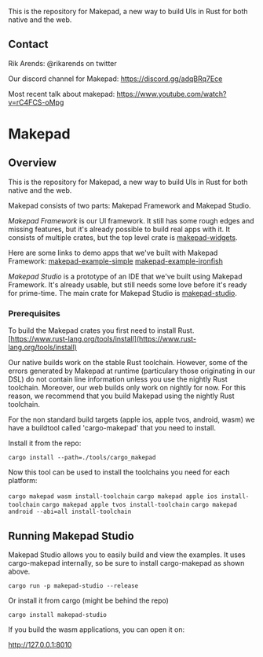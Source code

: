 This is the repository for Makepad, a new way to build UIs in Rust for both native and the web.

## Contact

Rik Arends: @rikarends on twitter

Our discord channel for Makepad:
https://discord.gg/adqBRq7Ece

Most recent talk about makepad: https://www.youtube.com/watch?v=rC4FCS-oMpg

# Makepad

## Overview

This is the repository for Makepad, a new way to build UIs in Rust for both native and the web.

Makepad consists of two parts: Makepad Framework and Makepad Studio.

*Makepad Framework* is our UI framework. It still has some rough edges and missing features, but it's already possible to build real apps with it. It consists of multiple crates, but the top level crate is [makepad-widgets](https://crates.io/crates/makepad-widgets).

Here are some links to demo apps that we've built with Makepad Framework:
[makepad-example-simple](https://makepad.nl/makepad/examples/simple/src/index.html)
[makepad-example-ironfish](https://makepad.nl/makepad/examples/ironfish/src/index.html)

*Makepad Studio* is a prototype of an IDE that we've built using Makepad Framework. It's already usable, but still needs some love before it's ready for prime-time. The main crate for Makepad Studio is [makepad-studio](https://crates.io/crates/makepad-studio).

### Prerequisites

To build the Makepad crates you first need to install Rust.
[https://www.rust-lang.org/tools/install](https://www.rust-lang.org/tools/install)

Our native builds work on the stable Rust toolchain. However, some of the errors generated by Makepad at runtime (particulary those originating in our DSL) do not contain line information unless you use the nightly Rust toolchain. Moreover, our web builds only work on nightly for now. For this reason, we recommend that you build Makepad using the nightly Rust toolchain.

For the non standard build targets (apple ios, apple tvos, android, wasm) we have a buildtool called 'cargo-makepad' that you need to install.

Install it from the repo:

```cargo install --path=./tools/cargo_makepad```

Now this tool can be used to install the toolchains you need for each platform:

```cargo makepad wasm install-toolchain```
```cargo makepad apple ios install-toolchain```
```cargo makepad apple tvos install-toolchain```
```cargo makepad android --abi=all install-toolchain```

## Running Makepad Studio

Makepad Studio allows you to easily build and view the examples. It uses cargo-makepad internally, so be sure to install cargo-makepad as shown above.

```cargo run -p makepad-studio --release```

Or install it from cargo (might be behind the repo)

```cargo install makepad-studio```

If you build the wasm applications, you can open it on:

<http://127.0.0.1:8010>

